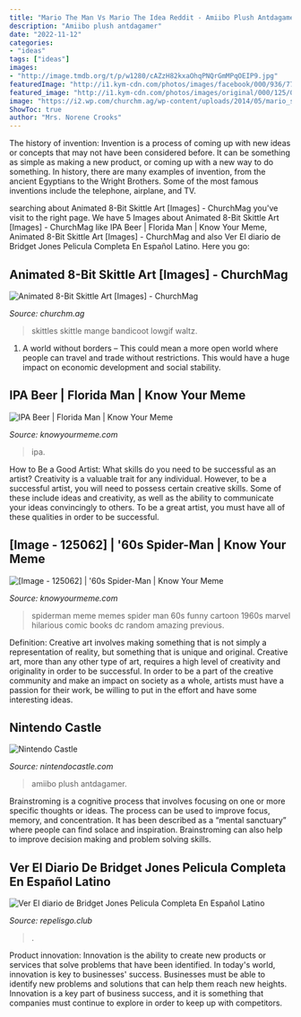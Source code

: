 ```yaml
---
title: "Mario The Man Vs Mario The Idea Reddit - Amiibo Plush Antdagamer"
description: "Amiibo plush antdagamer"
date: "2022-11-12"
categories:
- "ideas"
tags: ["ideas"]
images:
- "http://image.tmdb.org/t/p/w1280/cAZzH82kxaOhqPNQrGmMPqOEIP9.jpg"
featuredImage: "http://i1.kym-cdn.com/photos/images/facebook/000/936/775/01c.jpg"
featured_image: "http://i1.kym-cdn.com/photos/images/original/000/125/062/goblins.jpg"
image: "https://i2.wp.com/churchm.ag/wp-content/uploads/2014/05/mario_skittle_waltz_by_mattmcmanis.gif?resize=375%2C534"
ShowToc: true
author: "Mrs. Norene Crooks"
---
```



The history of invention:
Invention is a process of coming up with new ideas or concepts that may not have been considered before. It can be something as simple as making a new product, or coming up with a new way to do something. In history, there are many examples of invention, from the ancient Egyptians to the Wright Brothers. Some of the most famous inventions include the telephone, airplane, and TV.

	

		
searching about Animated 8-Bit Skittle Art [Images] - ChurchMag you've visit to the right page. We have 5 Images about Animated 8-Bit Skittle Art [Images] - ChurchMag like IPA Beer | Florida Man | Know Your Meme, Animated 8-Bit Skittle Art [Images] - ChurchMag and also Ver El diario de Bridget Jones Pelicula Completa En Español Latino. Here you go:
		
    
## Animated 8-Bit Skittle Art [Images] - ChurchMag

<img loading=lazy src="https://i2.wp.com/churchm.ag/wp-content/uploads/2014/05/mario_skittle_waltz_by_mattmcmanis.gif?resize=375%2C534" onerror="this.onerror=null;this.src='https://tse1.mm.bing.net/th?id=OIP.nLWCDDlttpnF2TUtxCV32AAAAA&amp;pid=15.1';" alt="Animated 8-Bit Skittle Art [Images] - ChurchMag">

_Source: churchm.ag_

>skittles skittle mange bandicoot lowgif waltz. 

	

1. A world without borders – This could mean a more open world where people can travel and trade without restrictions. This would have a huge impact on economic development and social stability. 

    
## IPA Beer | Florida Man | Know Your Meme

<img loading=lazy src="http://i1.kym-cdn.com/photos/images/facebook/000/936/775/01c.jpg" onerror="this.onerror=null;this.src='https://tse4.mm.bing.net/th?id=OIP.9cPKZjLNeYyB8KQ7v3wupgHaEK&amp;pid=15.1';" alt="IPA Beer | Florida Man | Know Your Meme">

_Source: knowyourmeme.com_

>ipa. 

	

How to Be a Good Artist: What skills do you need to be successful as an artist?
Creativity is a valuable trait for any individual. However, to be a successful artist, you will need to possess certain creative skills. Some of these include ideas and creativity, as well as the ability to communicate your ideas convincingly to others. To be a great artist, you must have all of these qualities in order to be successful.

    
## [Image - 125062] | &#039;60s Spider-Man | Know Your Meme

<img loading=lazy src="http://i1.kym-cdn.com/photos/images/original/000/125/062/goblins.jpg" onerror="this.onerror=null;this.src='https://tse3.mm.bing.net/th?id=OIP.0vJKN1xrvANCZJa-egsavQHaFj&amp;pid=15.1';" alt="[Image - 125062] | &#039;60s Spider-Man | Know Your Meme">

_Source: knowyourmeme.com_

>spiderman meme memes spider man 60s funny cartoon 1960s marvel hilarious comic books dc random amazing previous. 

	

Definition: Creative art involves making something that is not simply a representation of reality, but something that is unique and original.
Creative art, more than any other type of art, requires a high level of creativity and originality in order to be successful. In order to be a part of the creative community and make an impact on society as a whole, artists must have a passion for their work, be willing to put in the effort and have some interesting ideas.

    
## Nintendo Castle

<img loading=lazy src="http://www.nintendocastle.com/images/articles/MetaKnightamiibo.png" onerror="this.onerror=null;this.src='https://tse1.mm.bing.net/th?id=OIP.aaAMlMKKsv_87o9iOl4owgHaDt&amp;pid=15.1';" alt="Nintendo Castle">

_Source: nintendocastle.com_

>amiibo plush antdagamer. 

	

Brainstroming is a cognitive process that involves focusing on one or more specific thoughts or ideas. The process can be used to improve focus, memory, and concentration. It has been described as a “mental sanctuary” where people can find solace and inspiration. Brainstroming can also help to improve decision making and problem solving skills.

    
## Ver El Diario De Bridget Jones Pelicula Completa En Español Latino

<img loading=lazy src="http://image.tmdb.org/t/p/w1280/cAZzH82kxaOhqPNQrGmMPqOEIP9.jpg" onerror="this.onerror=null;this.src='https://tse2.mm.bing.net/th?id=OIP.oAVFBnWbVwPU39I7ggWhowHaEK&amp;pid=15.1';" alt="Ver El diario de Bridget Jones Pelicula Completa En Español Latino">

_Source: repelisgo.club_

>. 

	

Product innovation:
Innovation is the ability to create new products or services that solve problems that have been identified. In today's world, innovation is key to businesses' success. Businesses must be able to identify new problems and solutions that can help them reach new heights. Innovation is a key part of business success, and it is something that companies must continue to explore in order to keep up with competitors.

